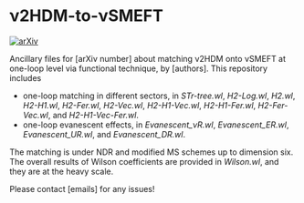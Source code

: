 # ν2HDM-to-νSMEFT

[![arXiv](https://img.shields.io/badge/arXiv-...-00aa00.svg)](https://arxiv.org/abs/...)

Ancillary files for [arXiv number] about matching ν2HDM onto νSMEFT at one-loop level via functional technique, by [authors]. This repository includes
- one-loop matching in different sectors, in *STr-tree.wl*, *H2-Log.wl*, *H2.wl*, *H2-H1.wl*, *H2-Fer.wl*, *H2-Vec.wl*, *H2-H1-Vec.wl*, *H2-H1-Fer.wl*, *H2-Fer-Vec.wl*, and *H2-H1-Vec-Fer.wl*.
- one-loop evanescent effects, in *Evanescent_νR.wl*, *Evanescent_ER.wl*, *Evanescent_UR.wl*, and *Evanescent_DR.wl*.

The matching is under NDR and modified MS schemes up to dimension six. The overall results of Wilson coefficients are provided in *Wilson.wl*, and they are at the heavy scale.

Please contact [emails] for any issues!
